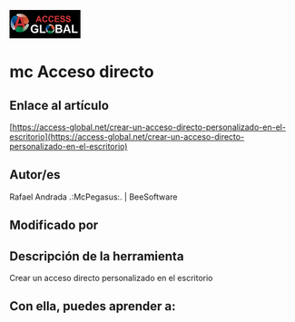 ﻿![Access-global](/blob/main/Images/Logo1.png)
# mc Acceso directo
## Enlace al artículo
[https://access-global.net/crear-un-acceso-directo-personalizado-en-el-escritorio](https://access-global.net/crear-un-acceso-directo-personalizado-en-el-escritorio)
## Autor/es
Rafael Andrada .:McPegasus:. | BeeSoftware
## Modificado por

## Descripción de la herramienta
Crear un acceso directo personalizado en el escritorio
## Con ella, puedes aprender a:



